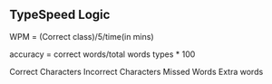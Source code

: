 ## TypeSpeed Logic

WPM = (Correct class)/5/time(in mins)

accuracy = correct words/total words types * 100

Correct Characters
Incorrect Characters
Missed Words
Extra words